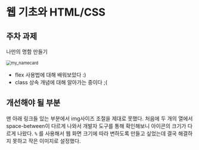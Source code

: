 # 웹 기초와 HTML/CSS

## 주차 과제

나만의 명함 만들기

<img src="/Users/soohyun/Desktop/멋사/The-Heart-of-the-Beast/week0/choisoohyun/my_namecard.png" alt="my_namecard" style="zoom:80%;" />

- flex 사용법에 대해 배워보았다 :)
- class 상속 개념에 대해 알아가는 중이다 ;(

## 개선해야 될 부분

맨 아래 링크들 있는 부분에서 img사이즈 조절을 제대로 못했다. 처음에 두 개의 열에서 space-between이 다르게 나와서 개발자 도구를 통해 확인해보니 아이콘의 크기가 다르게 나왔다. `%` 를 사용해서 웹 화면 크기에 따라 변하도록 만들고 싶었는데 결국 해결하지 못하고 작은 이미지로 설정했다.